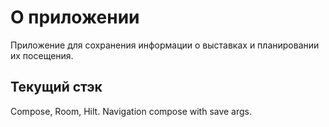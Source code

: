 # О приложении
Приложение для сохранения информации о выставках и планировании их посещения.

## Текущий стэк
Compose, Room, Hilt. Navigation compose with save args.
